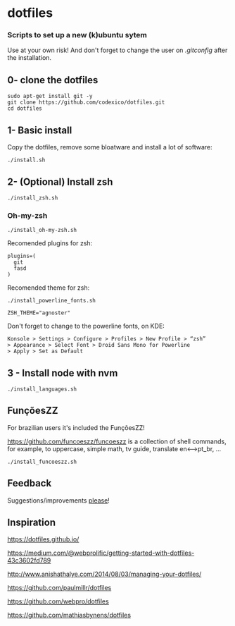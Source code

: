 # dotfiles

### Scripts to set up a new (k)ubuntu sytem

Use at your own risk! And don't forget to change the user on _.gitconfig_ after the installation.

## 0- clone the dotfiles

```
sudo apt-get install git -y
git clone https://github.com/codexico/dotfiles.git
cd dotfiles
```

## 1- Basic install

Copy the dotfiles, remove some bloatware and install a lot of software:

```
./install.sh
```

## 2- (Optional) Install zsh

```
./install_zsh.sh
```

### Oh-my-zsh

```
./install_oh-my-zsh.sh
```

Recomended plugins for zsh:

```
plugins=(
  git
  fasd
)
```

Recomended theme for zsh:

```
./install_powerline_fonts.sh
```

```
ZSH_THEME="agnoster"
```

Don't forget to change to the powerline fonts, on KDE:

    Konsole > Settings > Configure > Profiles > New Profile > “zsh”
    > Appearance > Select Font > Droid Sans Mono for Powerline
    > Apply > Set as Default

## 3 - Install node with nvm

```
./install_languages.sh
```

## FunçõesZZ

For brazilian users it's included the FunçõesZZ!

https://github.com/funcoeszz/funcoeszz is a collection of shell commands, for example, to uppercase, simple math, tv guide, translate en<-->pt_br, ...

```
./install_funcoeszz.sh
```

## Feedback

Suggestions/improvements [please](https://github.com/codexico/dotfiles/issues)!

## Inspiration

https://dotfiles.github.io/

https://medium.com/@webprolific/getting-started-with-dotfiles-43c3602fd789

http://www.anishathalye.com/2014/08/03/managing-your-dotfiles/

https://github.com/paulmillr/dotfiles

https://github.com/webpro/dotfiles

https://github.com/mathiasbynens/dotfiles
